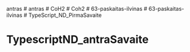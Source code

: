 antras
#   a n t r a s  
 #   C o H 2  
 #   C o h 2  
 #   6 3 - p a s k a i t a s - i l v i n a s  
 #   6 3 - p a s k a i t a s - i l v i n a s  
 # TypeScript_ND_PirmaSavaite
# TypescriptND_antraSavaite
